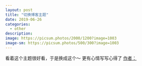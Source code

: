 ```yaml
---
layout: post
title: "切换博客主题"
date: 2019-06-26
categories:
  - other
description:
image: https://picsum.photos/2000/1200?image=1003
image-sm: https://picsum.photos/500/300?image=1003
---
```


看着这个主题很好看，于是换成这个～ 更有心情写写心得了
[作者：]()